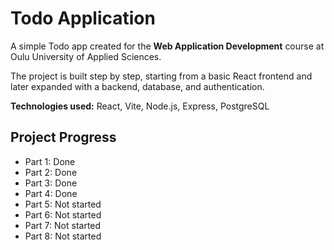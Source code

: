 # Todo Application  

A simple Todo app created for the **Web Application Development** course at Oulu University of Applied Sciences.  

The project is built step by step, starting from a basic React frontend and later expanded with a backend, database, and authentication.  

**Technologies used:** React, Vite, Node.js, Express, PostgreSQL  

## Project Progress  
- Part 1: Done  
- Part 2: Done
- Part 3: Done
- Part 4: Done  
- Part 5: Not started  
- Part 6: Not started  
- Part 7: Not started  
- Part 8: Not started
